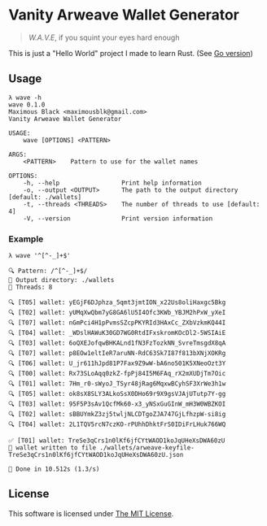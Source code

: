 # Vanity Arweave Wallet Generator

> _W.A.V.E_, if you squint your eyes hard enough

This is just a "Hello World" project I made to learn Rust. (See [Go version](https://github.com/maximousblk/wave))

## Usage

```
λ wave -h
wave 0.1.0
Maximous Black <maximousblk@gmail.com>
Vanity Arweave Wallet Generator

USAGE:
    wave [OPTIONS] <PATTERN>

ARGS:
    <PATTERN>    Pattern to use for the wallet names

OPTIONS:
    -h, --help                 Print help information
    -o, --output <OUTPUT>      The path to the output directory [default: ./wallets]
    -t, --threads <THREADS>    The number of threads to use [default: 4]
    -V, --version              Print version information
```

### Example

```
λ wave '^[^-_]+$'

🔍 Pattern: /^[^-_]+$/
📁 Output directory: ./wallets
🧵 Threads: 8

🔍 [T05] wallet: yEGjF6DJphza_5qmt3jmtION_x22Us8oliHaxgc5Bkg
🔍 [T02] wallet: yUMqXwQbm7yG8GA6lU5I4Ofc3KWb_YBJM2hPxW_yXeI
🔍 [T07] wallet: nGmPci4H1pPvmsSZcpPKYRId3HAxCc_ZXbVzkmKQ44I
🔍 [T04] wallet: _WDslHAWuK30GD7WG0RtdIFxskromKOcDl2-5WSIAiE
🔍 [T03] wallet: 6oQXEJofqwBHKALnd1fN3FzTozkNN_SvreTmsgdX8qA
🔍 [T07] wallet: p8EOw1eltIeR7aruNN-RdC63Sk7I87f813bXNjXOKRg
🔍 [T06] wallet: U_jr611hJpd81P7Fax9Z9wW-bA6no501K5XNeoOzt3Y
🔍 [T00] wallet: Rx73SLoAqq0zkZ-fpPj84I5M6FAq_rX2mXUDjTm7Oic
🔍 [T01] wallet: 7Hm_r0-sWyoJ_TSyr48jRag6MqxwBCyhSF3XrWe3h1w
🔍 [T05] wallet: ok8sX8SLY3ALkoSsX0DHo69r9X9gsVJAjUTutp7Y-gg
🔍 [T03] wallet: 95F5P3sAv1QcfMk60-x3_yNSxGuGInW_mH3W0WBZKOI
🔍 [T02] wallet: sBBUYmkZ3zj5twljNLCDTgoZJA747GjLfhzpW-si8ig
🔍 [T04] wallet: 2L1TQV5rcN7czKO-rPUhhDhktFrS0IDiFrLHuk766WQ

✅ [T01] wallet: TreSe3qCrs1n0lKf6jfCYtWAOD1koJqUHeXsDWA60zU
📄 wallet written to file ./wallets/arweave-keyfile-TreSe3qCrs1n0lKf6jfCYtWAOD1koJqUHeXsDWA60zU.json

🏁 Done in 10.512s (1.3/s)
```

## License

This software is licensed under [The MIT License](./LICENSE).
